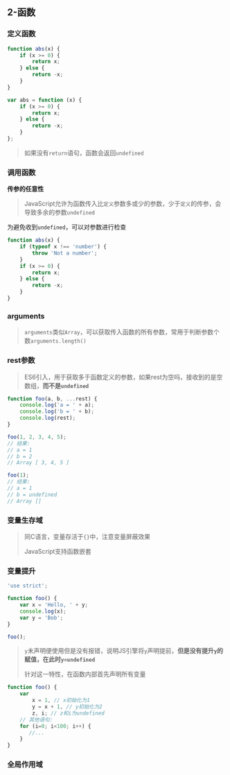 ## 2-函数

### 定义函数

```javascript
function abs(x) {
    if (x >= 0) {
        return x;
    } else {
        return -x;
    }
}
```
```javascript
var abs = function (x) {
    if (x >= 0) {
        return x;
    } else {
        return -x;
    }
};
```
> 如果没有`return`语句，函数会返回`undefined`

### 调用函数

**传参的任意性**
> JavaScript允许为函数传入比`定义`参数多或少的参数，少于`定义`的传参，会导致多余的参数`undefined`

为避免收到`undefined`，可以对参数进行检查
```javascript
function abs(x) {
    if (typeof x !== 'number') {
        throw 'Not a number';
    }
    if (x >= 0) {
        return x;
    } else {
        return -x;
    }
}
```

### arguments
> `arguments`类似`Array`，可以获取传入函数的所有参数，常用于判断参数个数`arguments.length()`

### rest参数
> ES6引入，用于获取多于函数定义的参数，如果rest为空吗，接收到的是空数组，**而不是`undefined`**
```javascript
function foo(a, b, ...rest) {
    console.log('a = ' + a);
    console.log('b = ' + b);
    console.log(rest);
}

foo(1, 2, 3, 4, 5);
// 结果:
// a = 1
// b = 2
// Array [ 3, 4, 5 ]

foo(1);
// 结果:
// a = 1
// b = undefined
// Array []
```

### 变量生存域
>同C语言，变量存活于`{}`中，注意变量屏蔽效果
>
> JavaScript支持函数嵌套

### 变量提升
```javascript
'use strict';

function foo() {
    var x = 'Hello, ' + y;
    console.log(x);
    var y = 'Bob';
}

foo();
```
> `y`未声明便使用但是没有报错，说明JS引擎将`y`声明提前，**但是没有提升`y`的赋值，在此时`y=undefined`**
>
> 针对这一特性，在函数内部首先声明所有变量
```javascript
function foo() {
    var
        x = 1, // x初始化为1
        y = x + 1, // y初始化为2
        z, i; // z和i为undefined
    // 其他语句:
    for (i=0; i<100; i++) {
       //...
    }
}
```

### 全局作用域
